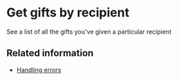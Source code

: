 # Get gifts by recipient

See a list of all the gifts you've given a particular recipient

## Related information

* [Handling errors](handling_errors.md)
